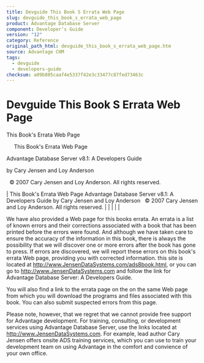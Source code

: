 ```yaml
---
title: Devguide This Book S Errata Web Page
slug: devguide_this_book_s_errata_web_page
product: Advantage Database Server
component: Developer’s Guide
version: "12"
category: Reference
original_path_html: devguide_this_book_s_errata_web_page.htm
source: Advantage CHM
tags:
  - devguide
  - developers-guide
checksum: a09b805caaf4e5337f42e3c33477c87fed73463c
---
```


# Devguide This Book S Errata Web Page

This Book's Errata Web Page

     This Book's Errata Web Page

Advantage Database Server v8.1: A Developers Guide

by Cary Jensen and Loy Anderson

  © 2007 Cary Jensen and Loy Anderson. All rights reserved.

| This Book's Errata Web Page  Advantage Database Server v8.1: A Developers Guide  by Cary Jensen and Loy Anderson    © 2007 Cary Jensen and Loy Anderson. All rights reserved. |  |  |  |  |

We have also provided a Web page for this books errata. An errata is a list of known errors and their corrections associated with a book that has been printed before the errors were found. And although we have taken care to ensure the accuracy of the information in this book, there is always the possibility that we will discover one or more errors after the book has gone to press. If errors are discovered, we will report these errors on this book's errata Web page, providing you with corrected information. this site is located at http://www.JensenDataSystems.com/ads8book.html, or you can go to http://www.JensenDataSystems.com and follow the link for Advantage Database Server: A Developers Guide.

You will also find a link to the errata page on the on the same Web page from which you will download the programs and files associated with this book. You can also submit suspected errors from this page.

Please note, however, that we regret that we cannot provide free support for Advantage development. For training, consulting, or development services using Advantage Database Server, use the links located at http://www.JensenDataSystems.com. For example, lead author Cary Jensen offers onsite ADS training services, which you can use to train your development team on using Advantage in the comfort and convience of your own office.
